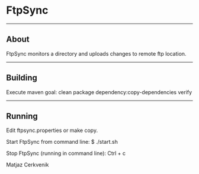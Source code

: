 FtpSync
=======

---------------------------------------------------------------------
About
---------------------------------------------------------------------
FtpSync monitors a directory and uploads changes to remote ftp location.



---------------------------------------------------------------------
Building
---------------------------------------------------------------------

Execute maven goal: clean package dependency:copy-dependencies verify



---------------------------------------------------------------------
Running
---------------------------------------------------------------------
Edit ftpsync.properties or make copy.

Start FtpSync from command line: $ ./start.sh <properties>

Stop FtpSync (running in command line): Ctrl + c



Matjaz Cerkvenik